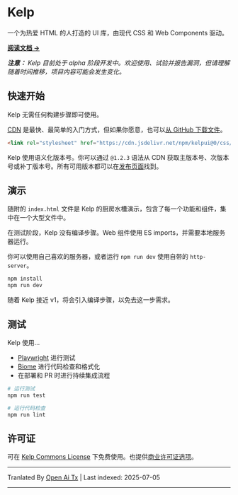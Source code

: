 # Kelp

一个为热爱 HTML 的人打造的 UI 库，由现代 CSS 和 Web Components 驱动。

**[阅读文档 &rarr;](https://kelpui.com)**

_**注意：** Kelp 目前处于 alpha 阶段开发中。欢迎使用、试验并报告漏洞，但请理解随着时间推移，项目内容可能会发生变化。_



## 快速开始

Kelp 无需任何构建步骤即可使用。

[CDN](https://cdn.jsdelivr.net/npm/kelpui/) 是最快、最简单的入门方式，但如果你愿意，也可以[从 GitHub 下载文件](https://github.com/cferdinandi/kelp)。

```html
<link rel="stylesheet" href="https://cdn.jsdelivr.net/npm/kelpui@0/css/kelp.css">
```

Kelp 使用语义化版本号。你可以通过 `@1.2.3` 语法从 CDN 获取主版本号、次版本号或补丁版本号。所有可用版本都可以在[发布页面](https://github.com/cferdinandi/kelp/tags)找到。



## 演示

随附的 `index.html` 文件是 Kelp 的厨房水槽演示，包含了每一个功能和组件，集中在一个大型文件中。

在测试阶段，Kelp 没有编译步骤。Web 组件使用 ES imports，并需要本地服务器运行。

你可以使用自己喜欢的服务器，或者运行 `npm run dev` 使用自带的 `http-server`。

```bash
npm install
npm run dev
```

随着 Kelp 接近 v1，将会引入编译步骤，以免去这一步需求。



## 测试

Kelp 使用...

- [Playwright](https://playwright.dev) 进行测试
- [Biome](https://biomejs.dev) 进行代码检查和格式化
- 在部署和 PR 时进行持续集成流程

```bash
# 运行测试
npm run test

# 运行代码检查
npm run lint
```



## 许可证

可在 [Kelp Commons License](https://github.com/cferdinandi/kelp/blob/main/LICENSE.md) 下免费使用。也提供[商业许可证选项](/license/)。

---

Tranlated By [Open Ai Tx](https://github.com/OpenAiTx/OpenAiTx) | Last indexed: 2025-07-05

---